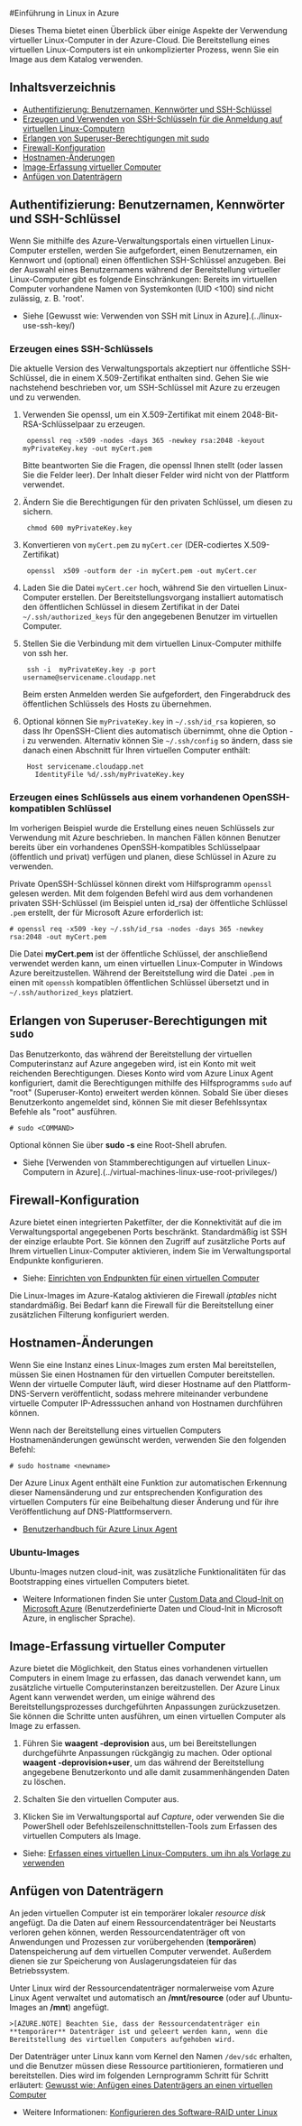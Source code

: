 ﻿<properties 
	pageTitle="Einführung zu Linux in Azure - Azure-Lernprogramm" 
	description="Erfahren Sie, wie Sie virtuelle Linux-Computer in Azure verwenden." 
	services="virtual-machines" 
	documentationCenter="python" 
	authors="szarkos" 
	manager="timlt" 
	editor=""/>

<tags 
	ms.service="virtual-machines" 
	ms.workload="infrastructure-services" 
	ms.tgt_pltfrm="vm-linux" 
	ms.devlang="na" 
	ms.topic="article" 
	ms.date="09/13/2014" 
	ms.author="szark"/>





#Einführung in Linux in Azure

Dieses Thema bietet einen Überblick über einige Aspekte der Verwendung virtueller Linux-Computer in der Azure-Cloud. Die Bereitstellung eines virtuellen Linux-Computers ist ein unkomplizierter Prozess, wenn Sie ein Image aus dem Katalog verwenden. 

## Inhaltsverzeichnis ##

* [Authentifizierung: Benutzernamen, Kennwörter und SSH-Schlüssel](#authentication)
* [Erzeugen und Verwenden von SSH-Schlüsseln für die Anmeldung auf virtuellen Linux-Computern](#keygeneration)
* [Erlangen von Superuser-Berechtigungen mit sudo](#superuserprivileges)
* [Firewall-Konfiguration](#firewallconfiguration)
* [Hostnamen-Änderungen](#hostnamechanges)
* [Image-Erfassung virtueller Computer](#virtualmachine)
* [Anfügen von Datenträgern](#attachingdisks)

## <a id="authentication"></a>Authentifizierung: Benutzernamen, Kennwörter und SSH-Schlüssel

Wenn Sie mithilfe des Azure-Verwaltungsportals einen virtuellen Linux-Computer erstellen, werden Sie aufgefordert, einen Benutzernamen, ein Kennwort und (optional) einen öffentlichen SSH-Schlüssel anzugeben. Bei der Auswahl eines Benutzernamens während der Bereitstellung virtueller Linux-Computer gibt es folgende Einschränkungen: Bereits im virtuellen Computer vorhandene Namen von Systemkonten (UID <100) sind nicht zulässig, z. B.  'root'.

 - Siehe [Gewusst wie: Verwenden von SSH mit Linux in Azure].(../linux-use-ssh-key/)


### <a id="keygeneration"></a>Erzeugen eines SSH-Schlüssels

Die aktuelle Version des Verwaltungsportals akzeptiert nur öffentliche SSH-Schlüssel, die in einem X.509-Zertifikat enthalten sind. Gehen Sie wie nachstehend beschrieben vor, um SSH-Schlüssel mit Azure zu erzeugen und zu verwenden.

1. Verwenden Sie openssl, um ein X.509-Zertifikat mit einem 2048-Bit-RSA-Schlüsselpaar zu erzeugen.
		
		openssl req -x509 -nodes -days 365 -newkey rsa:2048 -keyout myPrivateKey.key -out myCert.pem

	Bitte beantworten Sie die Fragen, die openssl Ihnen stellt (oder lassen Sie die Felder leer). Der Inhalt dieser Felder wird nicht von der Plattform verwendet.

2. Ändern Sie die Berechtigungen für den privaten Schlüssel, um diesen zu sichern.

		chmod 600 myPrivateKey.key

3. Konvertieren von  `myCert.pem` zu  `myCert.cer` (DER-codiertes X.509-Zertifikat)

		openssl  x509 -outform der -in myCert.pem -out myCert.cer

4. Laden Sie die Datei  `myCert.cer` hoch, während Sie den virtuellen Linux-Computer erstellen. Der Bereitstellungsvorgang installiert automatisch den öffentlichen Schlüssel in diesem Zertifikat in der Datei `~/.ssh/authorized_keys` für den angegebenen Benutzer im virtuellen Computer.

5. Stellen Sie die Verbindung mit dem virtuellen Linux-Computer mithilfe von ssh her.

		ssh -i  myPrivateKey.key -p port  username@servicename.cloudapp.net

	Beim ersten Anmelden werden Sie aufgefordert, den Fingerabdruck des öffentlichen Schlüssels des Hosts zu übernehmen.

6. Optional können Sie  `myPrivateKey.key` in `~/.ssh/id_rsa` kopieren, so dass Ihr OpenSSH-Client dies automatisch übernimmt, ohne die Option -i zu verwenden.
   Alternativ können Sie `~/.ssh/config` so ändern, dass sie danach einen Abschnitt für Ihren virtuellen Computer enthält:

        Host servicename.cloudapp.net
          IdentityFile %d/.ssh/myPrivateKey.key


### Erzeugen eines Schlüssels aus einem vorhandenen OpenSSH-kompatiblen Schlüssel
Im vorherigen Beispiel wurde die Erstellung eines neuen Schlüssels zur Verwendung mit Azure beschrieben. In manchen Fällen können Benutzer bereits über ein vorhandenes OpenSSH-kompatibles Schlüsselpaar (öffentlich und privat) verfügen und planen, diese Schlüssel in Azure zu verwenden.

Private OpenSSH-Schlüssel können direkt vom Hilfsprogramm  `openssl` gelesen werden. Mit dem folgenden Befehl wird aus dem vorhandenen privaten SSH-Schlüssel (im Beispiel unten id_rsa) der öffentliche Schlüssel  `.pem` erstellt, der für Microsoft Azure erforderlich ist:

	# openssl req -x509 -key ~/.ssh/id_rsa -nodes -days 365 -newkey rsa:2048 -out myCert.pem

Die Datei **myCert.pem** ist der öffentliche Schlüssel, der anschließend verwendet werden kann, um einen virtuellen Linux-Computer in Windows Azure bereitzustellen. Während der Bereitstellung wird die Datei  `.pem` in einen mit  `openssh` kompatiblen öffentlichen Schlüssel übersetzt und in `~/.ssh/authorized_keys` platziert.


## <a id="superuserprivileges"></a>Erlangen von Superuser-Berechtigungen mit  `sudo`

Das Benutzerkonto, das während der Bereitstellung der virtuellen Computerinstanz auf Azure angegeben wird, ist ein Konto mit weit reichenden Berechtigungen. Dieses Konto wird vom Azure Linux Agent konfiguriert, damit die Berechtigungen mithilfe des Hilfsprogramms  `sudo` auf "root" (Superuser-Konto) erweitert werden können. Sobald Sie über dieses Benutzerkonto angemeldet sind, können Sie mit dieser Befehlssyntax Befehle als "root" ausführen.

	# sudo <COMMAND>

Optional können Sie über **sudo -s** eine Root-Shell abrufen.

- Siehe [Verwenden von Stammberechtigungen auf virtuellen Linux-Computern in Azure].(../virtual-machines-linux-use-root-privileges/)


## <a id="firewallconfiguration"></a>Firewall-Konfiguration

Azure bietet einen integrierten Paketfilter, der die Konnektivität auf die im Verwaltungsportal angegebenen Ports beschränkt. Standardmäßig ist SSH der einzige erlaubte Port. Sie können den Zugriff auf zusätzliche Ports auf Ihrem virtuellen Linux-Computer aktivieren, indem Sie im Verwaltungsportal Endpunkte konfigurieren.

 - Siehe: [Einrichten von Endpunkten für einen virtuellen Computer](../virtual-machines-set-up-endpoints/)

Die Linux-Images im Azure-Katalog aktivieren die Firewall *iptables* nicht standardmäßig. Bei Bedarf kann die Firewall für die Bereitstellung einer zusätzlichen Filterung konfiguriert werden.


## <a id="hostnamechanges"></a>Hostnamen-Änderungen

Wenn Sie eine Instanz eines Linux-Images zum ersten Mal bereitstellen, müssen Sie einen Hostnamen für den virtuellen Computer bereitstellen. Wenn der virtuelle Computer läuft, wird dieser Hostname auf den Plattform-DNS-Servern veröffentlicht, sodass mehrere miteinander verbundene virtuelle Computer IP-Adresssuchen anhand von Hostnamen durchführen können.

Wenn nach der Bereitstellung eines virtuellen Computers Hostnamenänderungen gewünscht werden, verwenden Sie den folgenden Befehl:

	# sudo hostname <newname>

Der Azure Linux Agent enthält eine Funktion zur automatischen Erkennung dieser Namensänderung und zur entsprechenden Konfiguration des virtuellen Computers für eine Beibehaltung dieser Änderung und für ihre Veröffentlichung auf DNS-Plattformservern.

 - [Benutzerhandbuch für Azure Linux Agent](../virtual-machines-linux-agent-user-guide/)

### Ubuntu-Images
Ubuntu-Images nutzen cloud-init, was zusätzliche Funktionalitäten für das Bootstrapping eines virtuellen Computers bietet.

 - Weitere Informationen finden Sie unter [Custom Data and Cloud-Init on Microsoft Azure](http://azure.microsoft.com/blog/2014/04/21/custom-data-and-cloud-init-on-windows-azure/) (Benutzerdefinierte Daten und Cloud-Init in Microsoft Azure, in englischer Sprache).


## <a id="virtualmachine"></a>Image-Erfassung virtueller Computer

Azure bietet die Möglichkeit, den Status eines vorhandenen virtuellen Computers in einem Image zu erfassen, das danach verwendet kann, um zusätzliche virtuelle Computerinstanzen bereitzustellen. Der Azure Linux Agent kann verwendet werden, um einige während des Bereitstellungsprozesses durchgeführten Anpassungen zurückzusetzen. Sie können die Schritte unten ausführen, um einen virtuellen Computer als Image zu erfassen.

1. Führen Sie **waagent -deprovision** aus, um bei Bereitstellungen durchgeführte Anpassungen rückgängig zu machen. Oder optional **waagent -deprovision+user**, um das während der Bereitstellung angegebene Benutzerkonto und alle damit zusammenhängenden Daten zu löschen.

2. Schalten Sie den virtuellen Computer aus.

3. Klicken Sie im Verwaltungsportal auf  *Capture*, oder verwenden Sie die PowerShell oder Befehlszeilenschnittstellen-Tools zum Erfassen des virtuellen Computers als Image.

 - Siehe: [Erfassen eines virtuellen Linux-Computers, um ihn als Vorlage zu verwenden](../virtual-machines-linux-capture-image/)


## <a id="attachingdisks"></a>Anfügen von Datenträgern

An jeden virtuellen Computer ist ein temporärer lokaler  *resource disk* angefügt. Da die Daten auf einem Ressourcendatenträger bei Neustarts verloren gehen können, werden Ressourcendatenträger oft von Anwendungen und Prozessen zur vorübergehenden (**temporären**) Datenspeicherung auf dem virtuellen Computer verwendet. Außerdem dienen sie zur Speicherung von Auslagerungsdateien für das Betriebssystem.

Unter Linux wird der Ressourcendatenträger normalerweise vom Azure Linux Agent verwaltet und automatisch an **/mnt/resource** (oder auf Ubuntu-Images an **/mnt**) angefügt.

	>[AZURE.NOTE] Beachten Sie, dass der Ressourcendatenträger ein **temporärer** Datenträger ist und geleert werden kann, wenn die Bereitstellung des virtuellen Computers aufgehoben wird.

Der Datenträger unter Linux kann vom Kernel den Namen  `/dev/sdc` erhalten, und die Benutzer müssen diese Ressource partitionieren, formatieren und bereitstellen. Dies wird im folgenden Lernprogramm Schritt für Schritt erläutert: [Gewusst wie: Anfügen eines Datenträgers an einen virtuellen Computer](../virtual-machines-linux-how-to-attach-disk/)

 - Weitere Informationen: [Konfigurieren des Software-RAID unter Linux](../virtual-machines-linux-configure-raid/)


<!--HONumber=45--> 
